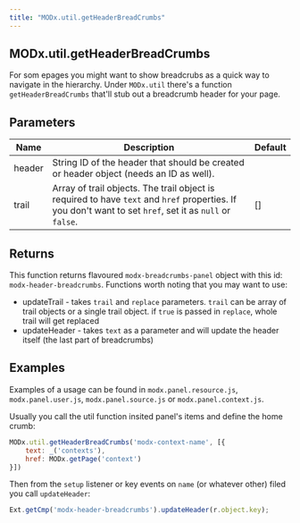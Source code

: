 ```yaml
---
title: "MODx.util.getHeaderBreadCrumbs"
---
```


## MODx.util.getHeaderBreadCrumbs

For som epages you might want to show breadcrubs as a quick way to navigate in the hierarchy. Under `MODx.util` there's a function `getHeaderBreadCrumbs` that'll stub out a breadcrumb header for your page.

## Parameters

| Name          | Description                                                                                               | Default |
| ------------- | --------------------------------------------------------------------------------------------------------- | ------- |
| header        | String ID of the header that should be created or header object (needs an ID as well).                    |         |
| trail         | Array of trail objects. The trail object is required to have `text` and `href` properties. If you don't want to set `href`, set it as `null` or `false`.| []      |

## Returns

This function returns flavoured `modx-breadcrumbs-panel` object with this id: `modx-header-breadcrumbs`. Functions worth noting that you may want to use:
- updateTrail - takes `trail` and `replace` parameters. `trail` can be array of trail objects or a single trail object. if `true` is passed in `replace`, whole trail will get replaced
- updateHeader - takes `text` as a parameter and will update the header itself (the last part of breadcrumbs)

## Examples

Examples of a usage can be found in `modx.panel.resource.js`, `modx.panel.user.js`, `modx.panel.source.js` or `modx.panel.context.js`.

Usually you call the util function insited panel's items and define the home crumb:

```javascript
MODx.util.getHeaderBreadCrumbs('modx-context-name', [{
    text: _('contexts'),
    href: MODx.getPage('context')
}])
```

Then from the `setup` listener or key events on `name` (or whatever other) filed you call `updateHeader`:

```javascript
Ext.getCmp('modx-header-breadcrumbs').updateHeader(r.object.key);
```
